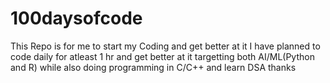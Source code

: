 # 100daysofcode
This Repo is for me to start my Coding and get better at it
I have planned to code daily for atleast 1 hr and get better at it targetting both AI/ML(Python and R) while also doing programming in C/C++ and learn DSA
thanks
